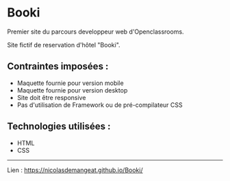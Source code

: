 ﻿# Booki
Premier site du parcours developpeur web d'Openclassrooms.

Site fictif de reservation d'hôtel "Booki".

## Contraintes imposées :

- Maquette fournie pour version mobile
- Maquette fournie pour version desktop
- Site doit être responsive
- Pas d'utilisation de Framework ou de pré-compilateur CSS

## Technologies utilisées :

- HTML
- CSS

---------------------------------------------------------
Lien : https://nicolasdemangeat.github.io/Booki/
